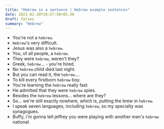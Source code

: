 ```yaml
---
title: "Hebrew in a sentence | Hebrew example sentences"
date: 2021-01-20T19:57:50+05:30
draft: falses
summary: "Hebrew"
---
```

- You're not a `hebrew`.
- `Hebrew`'s very difficult.
- Jesus was also a `hebrew`.
- You, of all people, a `hebrew`.
- They were `hebrew`, weren't they?
- Greek, `hebrew`... - you're hired.
- No `hebrew` child died last night.
- But you can read it, the `hebrew`....
- To kill every firstborn `hebrew` boy.
- You're learning the `hebrew` really fast.
- He admitted that they were `hebrew` spies.
- Besides the `hebrew` lessons... where are they?
- So... we're still exactly nowhere, which is, putting the brew in `hebrew`.
- I speak seven languages, including `hebrew`, so my specialty was synagogues.
- Buffy, i'm gonna tell jeffrey you were playing with another man's `hebrew` national.
                 
